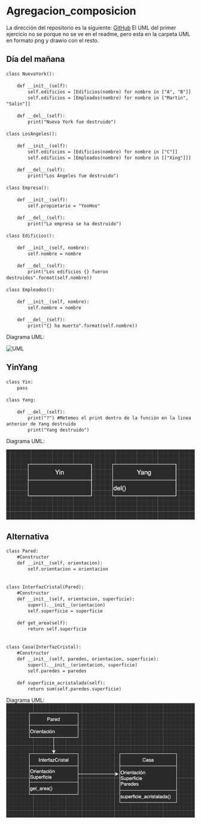 # Agregacion_composicion
La dirección del repositorio es la siguiente: [GitHub](https://github.com/pelahumi/Agregacion_composicion)
El UML del primer ejercicio no se porque no se ve en el readme, pero esta en la carpeta UML en formato png y drawio con el resto.

## Día del mañana
```python3
class NuevaYork():

    def __init__(self):
        self.edificios = [Edificios(nombre) for nombre in ["A", "B"]]
        self.edificios = [Empleados(nombre) for nombre in ["Martin", "Salin"]]

    def __del__(self):
        print("Nueva York fue destruido")

class LosAngeles():

    def __init__(self):
        self.edificios = [Edificios(nombre) for nombre in ["C"]]
        self.edificios = [Empleados(nombre) for nombre in [["Xing"]]]

    def __del__(self):
        print("Los Ángeles fue destruido")

class Empresa():

    def __init__(self):
        self.propietario = "YooHoo"
    
    def __del__(self):
        print("La empresa se ha destruido")
    
class Edificios():

    def __init__(self, nombre):
        self.nombre = nombre
    
    def __del__(self):
        print("Los edificios {} fueron destruidos".format(self.nombre))

class Empleados():

    def __init__(self, nombre):
        self.nombre = nombre
    
    def __del__(self):
        print("{} ha muerto".format(self.nombre))
```

Diagrama UML:

![UML](https://github.com/pelahumi/Agregacion_composicion/blob/main/UML/Dia%20del%20mañana.png)

## YinYang
```python3
class Yin: 
    pass 

class Yang:
 
    def __del__(self): 
        print("?") #Metemos el print dentro de la función en la linea anterior de Yang destruido
        print("Yang destruido") 
```

Diagrama UML:

![UML](https://github.com/pelahumi/Agregacion_composicion/blob/main/UML/YinYang.png)

## Alternativa
```python3
class Pared:
    #Constructor
    def __init__(self, orientacion):
        self.orientacion = orientacion


class InterfazCristal(Pared):
    #Constructor
    def __init__(self, orientacion, superficie):
        super().__init__(orientacion) 
        self.superficie = superficie

    def get_area(self):
        return self.superficie


class Casa(InterfazCristal):
    #Constructor
    def __init__(self, paredes, orientacion, superficie):
        super().__init__(orientacion, superficie)
        self.paredes = paredes
    
    def superficie_acristalada(self):
        return sum(self.paredes.superficie)
```

Diagrama UML:
![UML](https://github.com/pelahumi/Agregacion_composicion/blob/main/UML/Alternativa.png)


